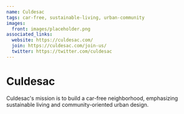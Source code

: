 ```yaml
---
name: Culdesac
tags: car-free, sustainable-living, urban-community
images:
  front: images/placeholder.png
associated_links:
  website: https://culdesac.com/
  join: https://culdesac.com/join-us/
  twitter: https://twitter.com/culdesac
---
```


# Culdesac

Culdesac's mission is to build a car-free neighborhood, emphasizing sustainable living and community-oriented urban design.